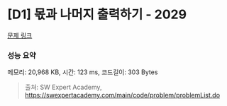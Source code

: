 # [D1] 몫과 나머지 출력하기 - 2029 

[문제 링크](https://swexpertacademy.com/main/code/problem/problemDetail.do?contestProbId=AV5QGNvKAtEDFAUq) 

### 성능 요약

메모리: 20,968 KB, 시간: 123 ms, 코드길이: 303 Bytes



> 출처: SW Expert Academy, https://swexpertacademy.com/main/code/problem/problemList.do